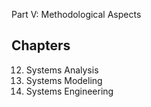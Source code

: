 Part V:  Methodological Aspects

## Chapters
12. Systems Analysis
13. Systems Modeling
14. Systems Engineering
